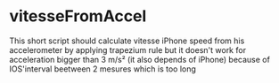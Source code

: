 # vitesseFromAccel

This short script should calculate vitesse iPhone speed from his accelerometer by applying trapezium rule but it doesn't work for acceleration bigger than 3 m/s² (it also depends of iPhone) because of IOS'interval beetween 2 mesures which is too long
